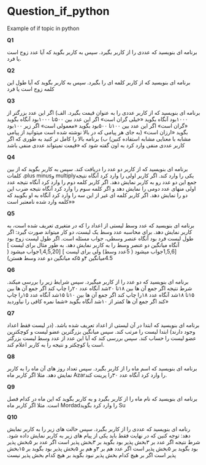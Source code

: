 # Question_if_python
Example of if topic in python

**Q1**


برنامه ای بنویسید که عددی را از کاربر بگیرد. سپس به کاربر بگوید که آیا عدد زوج است یا فرد.


**Q2**


برنامه ای بنویسید که از کاربر کلمه ای را بگیرد. سپس به کاربر بگوید که آیا طول این کلمه زوج
است یا فرد

**Q3**


برنامه ای بنویسید که از کاربر عددی را به عنوان قیمت بگیرد.
الف)
اگر این عدد بزرگتر از  ۱۰۰۰بود آنگاه بگوید «خیلی گران است»
اگر این عدد بین  ۵۰۰تا  ۱۰۰۰بود آنگاه بگوید «گران است»
اگر این عدد بین  ۱۰۰تا  ۵۰۰بود بگوید «معمولی است»
اگر زیر  ۱۰۰بود بگوید «ارزان است»
(به جای هر پیامی که در بالا نوشته شده است میتوانید از پیامی مشابه با معنایی مشابه
استفاده کنین)
ب) برنامه بالا را کامل تر کنید به طوری که اگر کاربر عددی منفی وارد کرد به اون گفته شود
که «قیمت نمیتواند عددی منفی باشد


**Q4**


برنامه ای بنویسید که از کاربر دو عدد را دریافت کند. سپس به کاربر بگوید که از بین کلمات ،plus
 minusو  multiplyیکی را وارد کند. اگر کاربر اولی را وارد کرد آنگاه نتیجه جمع این دو عدد رو به
کاربر نمایش دهد. اگر کاربر کلمه دوم را وارد کرد آنگاه نتیجه عدد اولی منهای عدد دومی را نمایش
دهد و اگر کلمه سوم را وارد کرد آنگاه نتیجه ضرب این دو را نمایش دهد.
اگر کاربر کلمه ای غیر از این سه را وارد کرد آنگاه به او بگویید که «کلمه وارد شده نامعتبر است»


**Q5**

برنامه ای بنویسید که عدد وسط لیستی از اعداد را که در متغیری تعریف شده است، به کاربر
نمایش دهد. برای محاسبه عدد وسط یک لیست، دو کار میتواند صورت گیرد:
اگر طول لیست فرد بود آنگاه عنصر وسطی، جواب مسئله است.
اگر طول لیست زوج بود آنگاه میانگین دو عنصر وسط را به کاربر نمایش دهد.
به طور مثال برای لیست ] [1,5,6جواب میشود ( 5عدد وسط)
ولی برای لیست ] [1,4,5,20جواب میشود ( 4.5میانگین  ۴و  ۵که میانگین دو عدد وسط هستن)

**Q6**

برنامه ای بنویسید که دو عدد را از کاربر میگیرد. سپس شرایط زیر را بررسی میکند.
شرط نتیجه
اگر جمع آن ها بین  ۱۸تا ۲۰شد آنگاه عدد  ۲۰را چاپ کند
اگر جمع آن ها بین  ۱۵تا  ۱۸شد آنگاه عدد  ۱۸را چاپ کند
اگر جمع آن ها بین ۱۰تا  ۱۵شد آنگاه عدد  ۱۵را چاپ کند
اگر جمع آن ها کمتر از ۱۰شد آنگاه بگوید «شما نمره کافی را نیاوردید»


**Q7**

برنامه ای بنویسید که ابتدا در آن لیستی از اعداد تعریف شده باشد. (در لیست فقط اعداد وجود
دارند)
ابتدا لیست را مرتب کند. سپس میانگین بزرگترین عضو لیست و کوچکترین عضو لیست را حساب کند. سپس بررسی کند که آیا این عدد از عدد وسط لیست بزرگتر است یا کوچکتر و نتیجه را به کاربر
اعلام کند.


**Q8**

برنامه ای بنویسید که اسم ماه را از کاربر بگیرد. سپس تعداد روز های آن ماه را به کاربر نمایش
دهد. مثلا اگر کاربر ماه  Azarرا وارد کرد آنگاه عدد  ۳۰را پرینت کند.



**Q9**

برنامه ای بنویسید که نام ماه را از کاربر بگیرد و به کاربر بگوید که این ماه در کدام فصل است.
مثلا اگر کاربر ماه  Mordadرا وارد کرد بگوید Su


**Q10**

رنامه ای بنویسید که عددی را از کاربر بگیرد. سپس حالت های زیر را به کاربر نمایش دهد:
توجه کنین که در نهایت فقط باید یکی از پیام های زیر به کاربر نمایش داده شود.
شرط نتیجه
اگر عدد بر  ۳بخش پذیر بود بگوید بر  ۳بخش پذیر است
اگر عدد بر  ۵بخش پذیر بود بگوید بر  ۵بخش پذیر است
اگر عدد هم بر  ۳و هم بر  ۵بخش پذیر بود بگوید بر  ۱۵بخش پذیر است
اگر بر هیچ کدام بخش پذیر نبود بگوید بر هیچ کدام بخش پذیر نیست

